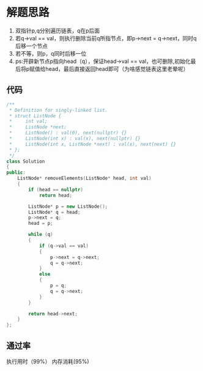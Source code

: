 # 解题思路
1. 双指针p,q分别遍历链表，q在p后面
2. 若q->val == val，则执行删除当前q所指节点，即p->next = q->next，同时q后移一个节点
3. 若不等，则p，q同时后移一位
4. ps:开辟新节点p指向head（q），保证head->val == val，也可删除,初始化最后将p赋值给head，最后直接返回head即可（为啥感觉链表这里老晕呢）

## 代码

```cpp
/**
 * Definition for singly-linked list.
 * struct ListNode {
 *     int val;
 *     ListNode *next;
 *     ListNode() : val(0), next(nullptr) {}
 *     ListNode(int x) : val(x), next(nullptr) {}
 *     ListNode(int x, ListNode *next) : val(x), next(next) {}
 * };
 */
class Solution
{
public:
	ListNode* removeElements(ListNode* head, int val)
	{
		if (head == nullptr)
			return head;

		ListNode* p = new ListNode();
		ListNode* q = head;
		p->next = q;
		head = p;

		while (q)
		{
			if (q->val == val)
			{
				p->next = q->next;
				q = q->next;
			}
			else
			{
				p = q;
				q = q->next;
			}
		}

		return head->next;
	}
};
```

## 通过率
执行用时（99%） 内存消耗(95%)